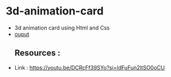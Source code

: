 # 3d-animation-card
- 3d animation card using Html and Css
- [ouput](output)
  ## Resources :
- Link : https://youtu.be/DCRcFf39SYo?si=ldFuFun2ltSO0oCU

